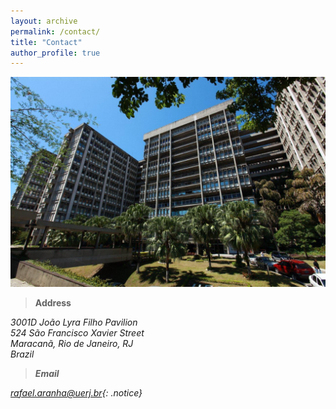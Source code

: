 ```yaml
---
layout: archive
permalink: /contact/
title: "Contact"
author_profile: true
---
```


<img src='/images/uerj.jpg' width="600" heigth="300">

> **Address**

<address>
  3001D João Lyra Filho Pavilion<br />524 São Francisco Xavier Street<br /> Maracanã, Rio de Janeiro, RJ<br />Brazil<br /> 
<address>

> **Email**

rafael.aranha@uerj.br{: .notice}
